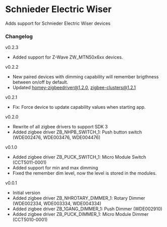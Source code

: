 # Schnieder Electric Wiser

Adds support for Schnieder Electric Wiser devices

### Changelog
v0.2.3
- Added support for Z-Wave ZW_MTN50x6xx devices.

v0.2.2
- New paired devices with dimming capability will remember brigthness between on/off by default.
- Updated homey-zigbeedriver@1.2.0, zigbee-clusters@1.2.1

v0.2.1
- Fix: Force device to update capability values when starting app.

v0.2.0
- Rewrite of all zigbee drivers to support SDK 3
- Added zigbee driver ZB_NHPB_SWITCH_1: Push button switch (WDE002476, WDE003476, WDE004476)

v0.1.0
- Added zigbee driver ZB_PUCK_SWITCH_1: Micro Module Switch (CCT5011-0001)
- Added support for min and max dimming
- Fixed the remember dim level, now the level is stored in the modules.

v0.0.1
- Initial version
- Added zigbee driver ZB_NHROTARY_DIMMER_1: Rotary Dimmer (WDE002334, WDE003334, WDE004334)
- Added zigbee driver ZB_1GANG_DIMMER_1: Push Dimmer (WDE002910)
- Added zigbee driver ZB_PUCK_DIMMER_1: Micro Module Dimmer (CCT5010-0001)
